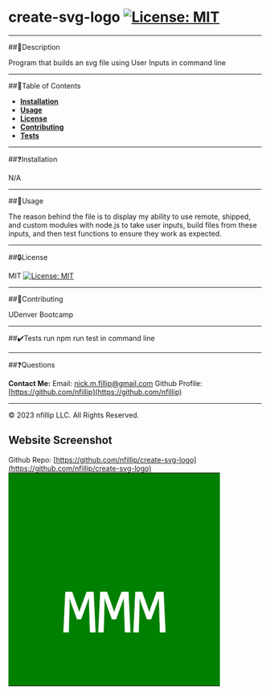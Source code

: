 
# create-svg-logo [![License: MIT](https://img.shields.io/badge/License-MIT-yellow.svg)](https://opensource.org/licenses/MIT)

---
##🔎Description
    
Program that builds an svg file using User Inputs in command line

---    
##📑Table of Contents

+ **[Installation](#installation)**
+ **[Usage](#usage)**
+ **[License](#license)**
+ **[Contributing](#contributing)**
+ **[Tests](#tests)**

---  
##❓Installation
    
N/A

---    
##🔎Usage
    
The reason behind the file is to display my ability to use remote, shipped, and custom modules with node.js to take user inputs, build files from these inputs, and then test functions to ensure they work as expected.

---    
##🔒License
    
MIT
[![License: MIT](https://img.shields.io/badge/License-MIT-yellow.svg)](https://opensource.org/licenses/MIT)

---
##💠Contributing
    
UDenver Bootcamp

---
##✔️Tests
run npm run test in command line

---
##❓Questions

**Contact Me:**
Email: [nick.m.fillip@gmail.com](nick.m.fillip@gmail.com)
Github Profile: [https://github.com/nfillip](https://github.com/nfillip)


---
© 2023 nfillip LLC. All Rights Reserved.
    

## Website Screenshot
Github Repo: [https://github.com/nfillip/create-svg-logo](https://github.com/nfillip/create-svg-logo)
![Alt text](./lib/svg-screenshot-ex.PNG)


